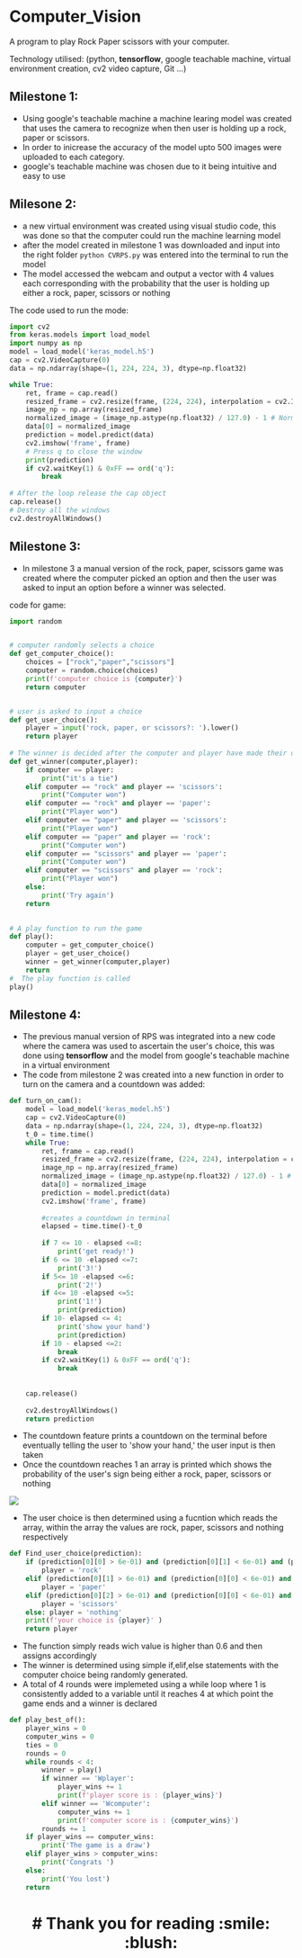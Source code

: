 # Computer_Vision
A program to play Rock Paper scissors with your computer.

Technology utilised: (python, **tensorflow**, google teachable machine, virtual environment creation, cv2 video capture, Git ...)

## Milestone 1:

* Using google's teachable machine a machine learing model was created that uses the camera to recognize when then user is holding up a rock, paper or scissors.
* In order to inicrease the accuracy of the model upto 500 images were uploaded to each category.
* google's teachable machine was chosen due to it being intuitive and easy to use

## Milesone 2:

* a new virtual environment was created using visual studio code, this was done so that the computer could run the machine learning model
* after the model created in milestone 1 was downloaded and input into the right folder `python CVRPS.py` was entered into the terminal to run the model
* The model accessed the webcam and output a vector with 4 values each corresponding with the probability that the user is holding up either a rock, paper, scissors or nothing

The code used to run the mode:
```python
import cv2
from keras.models import load_model
import numpy as np
model = load_model('keras_model.h5')
cap = cv2.VideoCapture(0)
data = np.ndarray(shape=(1, 224, 224, 3), dtype=np.float32)

while True: 
    ret, frame = cap.read()
    resized_frame = cv2.resize(frame, (224, 224), interpolation = cv2.INTER_AREA)
    image_np = np.array(resized_frame)
    normalized_image = (image_np.astype(np.float32) / 127.0) - 1 # Normalize the image
    data[0] = normalized_image
    prediction = model.predict(data)
    cv2.imshow('frame', frame)
    # Press q to close the window
    print(prediction)
    if cv2.waitKey(1) & 0xFF == ord('q'):
        break
            
# After the loop release the cap object
cap.release()
# Destroy all the windows
cv2.destroyAllWindows()
```

## Milestone 3:

* In milestone 3 a manual version of the rock, paper, scissors game was created where the computer picked an option and then the user was asked to input an option before a winner was selected.

code for game:
```python
import random


# computer randomly selects a choice   
def get_computer_choice():
    choices = ["rock","paper","scissors"]
    computer = random.choice(choices)
    print(f'computer choice is {computer}')
    return computer


# user is asked to input a choice  
def get_user_choice():
    player = input('rock, paper, or scissors?: ').lower()
    return player
 
# The winner is decided after the computer and player have made their decisions   
def get_winner(computer,player):
    if computer == player:
        print("it's a tie")
    elif computer == "rock" and player == 'scissors':
        print("Computer won")
    elif computer == "rock" and player == 'paper':
        print("Player won")
    elif computer == "paper" and player == 'scissors':
        print("Player won")
    elif computer == "paper" and player == 'rock':
        print("Computer won")
    elif computer == "scissors" and player == 'paper':
        print("Computer won")
    elif computer == "scissors" and player == 'rock':
        print("Player won")
    else:
        print('Try again')
    return 
 

# A play function to run the game
def play():
    computer = get_computer_choice()
    player = get_user_choice()
    winner = get_winner(computer,player)
    return
#  The play function is called
play()
```
## Milestone 4:
* The previous manual version of RPS was integrated into a new code where the camera was used to ascertain the user's choice, this was done using **tensorflow** and the model from google's teachable machine in a virtual environment
* The code from milestone 2 was created into a new function in order to turn on the camera and a countdown was added:
```python
def turn_on_cam():
    model = load_model('keras_model.h5')
    cap = cv2.VideoCapture(0)
    data = np.ndarray(shape=(1, 224, 224, 3), dtype=np.float32)
    t_0 = time.time()
    while True: 
        ret, frame = cap.read()
        resized_frame = cv2.resize(frame, (224, 224), interpolation = cv2.INTER_AREA)
        image_np = np.array(resized_frame)
        normalized_image = (image_np.astype(np.float32) / 127.0) - 1 # Normalize the image
        data[0] = normalized_image
        prediction = model.predict(data)
        cv2.imshow('frame', frame)
       
        #creates a countdown in terminal
        elapsed = time.time()-t_0
        
        if 7 <= 10 - elapsed <=8:
            print('get ready!')
        if 6 <= 10 -elapsed <=7:
            print('3!')
        if 5<= 10 -elapsed <=6:
            print('2!')
        if 4<= 10 -elapsed <=5:
            print('1!')
            print(prediction)
        if 10- elapsed <= 4:
            print('show your hand')
            print(prediction)
        if 10 - elapsed <=2:
            break
        if cv2.waitKey(1) & 0xFF == ord('q'):
            break
                
   
    cap.release()
   
    cv2.destroyAllWindows()
    return prediction 
```
* The countdown feature prints a countdown on the terminal before eventually telling the user to 'show your hand,' the user input is then taken 
* Once the countdown reaches 1 an array is printed which shows the probability of the user's sign being either a rock, paper, scissors or nothing

![](Images/Screenshot_3.png)   
* The user choice is then determined using a fucntion which reads the array, within the array the values are rock, paper, scissors and nothing respectively
```python
def Find_user_choice(prediction):
    if (prediction[0][0] > 6e-01) and (prediction[0][1] < 6e-01) and (prediction[0][2] < 6e-01) and (prediction[0][3] < 6e-01):
        player = 'rock'
    elif (prediction[0][1] > 6e-01) and (prediction[0][0] < 6e-01) and (prediction[0][2] < 6e-01) and (prediction[0][3] < 6e-01):
        player = 'paper'
    elif (prediction[0][2] > 6e-01) and (prediction[0][0] < 6e-01) and (prediction[0][1] < 6e-01) and (prediction[0][3] < 6e-01):
        player = 'scissors'
    else: player = 'nothing'
    print(f'your choice is {player}' )
    return player
```
* The function simply reads wich value is higher than 0.6 and then assigns accordingly
* The winner is determined using simple if,elif,else statements with the computer choice being randomly generated.
* A total of 4 rounds were implemeted using a while loop where 1 is consistently added to a variable until it reaches 4 at which point the game ends and a winner is declared
```python
def play_best_of():
    player_wins = 0
    computer_wins = 0
    ties = 0
    rounds = 0
    while rounds < 4:
        winner = play()
        if winner == 'Wplayer':
            player_wins += 1
            print(f'player score is : {player_wins}')
        elif winner == 'Wcomputer':
            computer_wins += 1
            print(f'computer score is : {computer_wins}')
        rounds += 1
    if player_wins == computer_wins:
        print('The game is a draw')
    elif player_wins > computer_wins:
        print('Congrats ')
    else:
        print('You lost')
    return
```
<h1 align="center"># Thank you for reading :smile: :blush:</h1>
